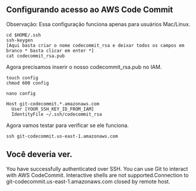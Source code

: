 Configurando acesso ao AWS Code Commit
---
Observação: Essa configuração funciona apenas para usuários Mac/Linux.

```
cd $HOME/.ssh
ssh-keygen
[Aqui basta criar o nome codecommit_rsa e deixar todos os campos em branco * basta clicar em enter *]
cat codecommit_rsa.pub
```

Agora precisamos inserir o nosso codecommit_rsa.pub no IAM.

```
touch config
chmod 600 config
```

```
nano config

Host git-codecommit.*.amazonaws.com
  User [YOUR_SSH_KEY_ID_FROM_IAM]
  IdentityFile ~/.ssh/codecommit_rsa
```

Agora vamos testar para verificar se ele funciona.

```
ssh git-codecommit.us-east-1.amazonaws.com
```

Você deveria ver.
---
You have successfully authenticated over SSH. You can use Git to interact with AWS CodeCommit. Interactive shells are not supported.Connection to git-codecommit.us-east-1.amazonaws.com closed by remote host.
